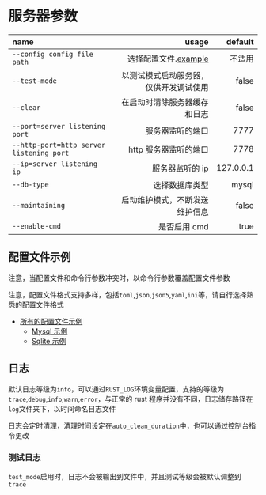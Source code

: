 # 服务器参数

| name                                     |                                  usage |   default |
| :--------------------------------------- | -------------------------------------: | --------: |
| `--config config file path`              |  选择配置文件.[example](#配置文件示例) |    不适用 |
| `--test-mode`                            | 以测试模式启动服务器，仅供开发调试使用 |     false |
| `--clear`                                |           在启动时清除服务器缓存和日志 |     false |
| `--port=server listening port`           |                       服务器监听的端口 |      7777 |
| `--http-port=http server listening port` |                  http 服务器监听的端口 |      7778 |
| `--ip=server listening ip`               |                        服务器监听的 ip | 127.0.0.1 |
| `--db-type`                              |                         选择数据库类型 |     mysql |
| `--maintaining`                          |         启动维护模式，不断发送维护信息 |     false |
| `--enable-cmd`                           |                           是否启用 cmd |      true |

## 配置文件示例

注意，当配置文件和命令行参数冲突时，以命令行参数覆盖配置文件参数

注意，配置文件格式支持多样，包括`toml`,`json`,`json5`,`yaml`,`ini`等，请自行选择熟悉的配置文件格式

- [所有的配置文件示例](https://github.com/SkyUOI/OurChat/tree/main/config)
  - [Mysql 示例](https://github.com/SkyUOI/OurChat/tree/main/config/mysql)
  - [Sqlite 示例](https://github.com/SkyUOI/OurChat/tree/main/config/sqlite)

## 日志

默认日志等级为`info`，可以通过`RUST_LOG`环境变量配置，支持的等级为`trace`,`debug`,`info`,`warn`,`error`，与正常的 rust 程序并没有不同，日志储存路径在`log`文件夹下，以时间命名日志文件

日志会定时清理，清理时间设定在`auto_clean_duration`中，也可以通过控制台指令更改

### 测试日志

`test_mode`启用时，日志不会被输出到文件中，并且测试等级会被默认调整到`trace`
